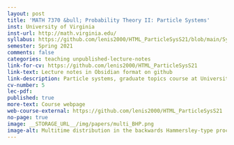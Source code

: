 ```yaml
---
layout: post
title: 'MATH 7370 &bull; Probability Theory II: Particle Systems'
inst: University of Virginia
inst-url: http://math.virginia.edu/
syllabus: https://github.com/lenis2000/HTML_ParticleSysS21/blob/main/Syllabus.md
semester: Spring 2021
comments: false
categories: teaching unpublished-lecture-notes
link-for-cv: https://github.com/lenis2000/HTML_ParticleSysS21
link-text: Lecture notes in Obsidian format on github
link-description: Particle systems, graduate topics course at University of Virginia, Spring 2021
cv-number: 5
lec-pdf: 
published: true
more-text: Course webpage
web-course-external: https://github.com/lenis2000/HTML_ParticleSysS21
no-page: true
image: __STORAGE_URL__/img/papers/multi_BHP.png
image-alt: Multitime distribution in the backwards Hammersley-type process
---
```

